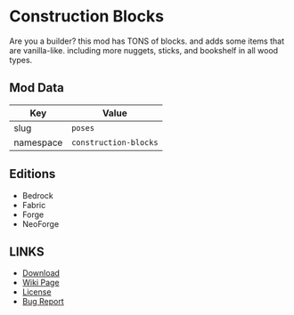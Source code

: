 # Construction Blocks

Are you a builder? this mod has TONS of blocks. and adds some items that are vanilla-like. including more nuggets, sticks, and bookshelf in all wood types.

## Mod Data

| Key       | Value                 |
| --------- |-----------------------|
| slug      | `poses`               |
| namespace | `construction-blocks` |

## Editions

- Bedrock
- Fabric
- Forge
- NeoForge

## LINKS

- [Download](https://www.curseforge.com/minecraft/mc-mods/construction-blocks)
- [Wiki Page](https://docs.lpsmods.dev/construction-blocks)
- [License](https://license.lpsmods.dev)
- [Bug Report](https://github.com/lpsmods/construction-blocks/issues)
